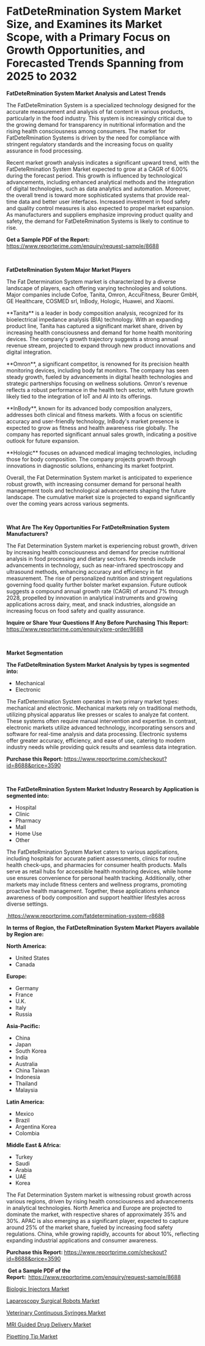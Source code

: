 <p><h1>FatDeteRmination System Market Size, and Examines its Market Scope, with a Primary Focus on Growth Opportunities, and Forecasted Trends Spanning from 2025 to 2032</h1></p><p><strong>FatDeteRmination System Market Analysis and Latest Trends</strong></p>
<p><p>The FatDeteRmination System is a specialized technology designed for the accurate measurement and analysis of fat content in various products, particularly in the food industry. This system is increasingly critical due to the growing demand for transparency in nutritional information and the rising health consciousness among consumers. The market for FatDeteRmination Systems is driven by the need for compliance with stringent regulatory standards and the increasing focus on quality assurance in food processing.</p><p>Recent market growth analysis indicates a significant upward trend, with the FatDeteRmination System Market expected to grow at a CAGR of 6.00% during the forecast period. This growth is influenced by technological advancements, including enhanced analytical methods and the integration of digital technologies, such as data analytics and automation. Moreover, the overall trend is toward more sophisticated systems that provide real-time data and better user interfaces. Increased investment in food safety and quality control measures is also expected to propel market expansion. As manufacturers and suppliers emphasize improving product quality and safety, the demand for FatDeteRmination Systems is likely to continue to rise.</p></p>
<p><strong>Get a Sample PDF of the Report:&nbsp;</strong> <a href="https://www.reportprime.com/enquiry/request-sample/8688?utm_campaign=123&utm_medium=2&utm_source=Github&utm_content=ia&utm_term=20032025&utm_id=fatdetermination-system">https://www.reportprime.com/enquiry/request-sample/8688</a></p>
<p>&nbsp;</p>
<p><strong>FatDeteRmination System Major Market Players</strong></p>
<p><p>The Fat Determination System market is characterized by a diverse landscape of players, each offering varying technologies and solutions. Major companies include Cofoe, Tanita, Omron, AccuFitness, Beurer GmbH, GE Healthcare, COSMED srl, InBody, Hologic, Huawei, and Xiaomi. </p><p>**Tanita** is a leader in body composition analysis, recognized for its bioelectrical impedance analysis (BIA) technology. With an expanding product line, Tanita has captured a significant market share, driven by increasing health consciousness and demand for home health monitoring devices. The company's growth trajectory suggests a strong annual revenue stream, projected to expand through new product innovations and digital integration.</p><p>**Omron**, a significant competitor, is renowned for its precision health monitoring devices, including body fat monitors. The company has seen steady growth, fueled by advancements in digital health technologies and strategic partnerships focusing on wellness solutions. Omron's revenue reflects a robust performance in the health tech sector, with future growth likely tied to the integration of IoT and AI into its offerings.</p><p>**InBody**, known for its advanced body composition analyzers, addresses both clinical and fitness markets. With a focus on scientific accuracy and user-friendly technology, InBody's market presence is expected to grow as fitness and health awareness rise globally. The company has reported significant annual sales growth, indicating a positive outlook for future expansion.</p><p>**Hologic** focuses on advanced medical imaging technologies, including those for body composition. The company projects growth through innovations in diagnostic solutions, enhancing its market footprint.</p><p>Overall, the Fat Determination System market is anticipated to experience robust growth, with increasing consumer demand for personal health management tools and technological advancements shaping the future landscape. The cumulative market size is projected to expand significantly over the coming years across various segments.</p></p>
<p>&nbsp;</p>
<p><strong>What Are The Key Opportunities For FatDeteRmination System Manufacturers?</strong></p>
<p><p>The Fat Determination System market is experiencing robust growth, driven by increasing health consciousness and demand for precise nutritional analysis in food processing and dietary sectors. Key trends include advancements in technology, such as near-infrared spectroscopy and ultrasound methods, enhancing accuracy and efficiency in fat measurement. The rise of personalized nutrition and stringent regulations governing food quality further bolster market expansion. Future outlook suggests a compound annual growth rate (CAGR) of around 7% through 2028, propelled by innovation in analytical instruments and growing applications across dairy, meat, and snack industries, alongside an increasing focus on food safety and quality assurance.</p></p>
<p><strong>Inquire or Share Your Questions If Any Before Purchasing This Report:</strong> <a href="https://www.reportprime.com/enquiry/pre-order/8688?utm_campaign=123&utm_medium=2&utm_source=Github&utm_content=ia&utm_term=20032025&utm_id=fatdetermination-system">https://www.reportprime.com/enquiry/pre-order/8688</a></p>
<p>&nbsp;</p>
<p><strong>Market Segmentation</strong></p>
<p><strong>The FatDeteRmination System Market Analysis by types is segmented into:</strong></p>
<p><ul><li>Mechanical</li><li>Electronic</li></ul></p>
<p><p>The FatDetermination System operates in two primary market types: mechanical and electronic. Mechanical markets rely on traditional methods, utilizing physical apparatus like presses or scales to analyze fat content. These systems often require manual intervention and expertise. In contrast, electronic markets utilize advanced technology, incorporating sensors and software for real-time analysis and data processing. Electronic systems offer greater accuracy, efficiency, and ease of use, catering to modern industry needs while providing quick results and seamless data integration.</p></p>
<p><strong>Purchase this Report:&nbsp;</strong><a href="https://www.reportprime.com/checkout?id=8688&price=3590&utm_campaign=123&utm_medium=2&utm_source=Github&utm_content=ia&utm_term=20032025&utm_id=fatdetermination-system">https://www.reportprime.com/checkout?id=8688&price=3590</a></p>
<p>&nbsp;</p>
<p><strong>The FatDeteRmination System Market Industry Research by Application is segmented into:</strong></p>
<p><ul><li>Hospital</li><li>Clinic</li><li>Pharmacy</li><li>Mall</li><li>Home Use</li><li>Other</li></ul></p>
<p><p>The FatDeteRmination System Market caters to various applications, including hospitals for accurate patient assessments, clinics for routine health check-ups, and pharmacies for consumer health products. Malls serve as retail hubs for accessible health monitoring devices, while home use ensures convenience for personal health tracking. Additionally, other markets may include fitness centers and wellness programs, promoting proactive health management. Together, these applications enhance awareness of body composition and support healthier lifestyles across diverse settings.</p></p>
<p><a href="https://www.reportprime.com/fatdetermination-system-r8688?utm_campaign=123&utm_medium=2&utm_source=Github&utm_content=ia&utm_term=20032025&utm_id=fatdetermination-system">&nbsp;https://www.reportprime.com/fatdetermination-system-r8688</a></p>
<p><strong>In terms of Region, the FatDeteRmination System Market Players available by Region are:</strong></p>
<p>
    <p> <strong> North America: </strong>
        <ul>
            <li>United States</li>
            <li>Canada</li>
        </ul>
        </p> 
    <p> <strong> Europe: </strong>
        <ul>
            <li>Germany</li>
            <li>France</li>
            <li>U.K.</li>
            <li>Italy</li>
            <li>Russia</li>
        </ul>
        </p> 
    <p> <strong> Asia-Pacific: </strong>
        <ul>
            <li>China</li>
            <li>Japan</li>
            <li>South Korea</li>
            <li>India</li>
            <li>Australia</li>
            <li>China Taiwan</li>
            <li>Indonesia</li>
            <li>Thailand</li>
            <li>Malaysia</li>
        </ul>
        </p> 
    <p> <strong> Latin America: </strong>
        <ul>
            <li>Mexico</li>
            <li>Brazil</li>
            <li>Argentina Korea</li>
            <li>Colombia</li>
        </ul>
        </p> 
    <p> <strong> Middle East & Africa: </strong>
        <ul>
            <li>Turkey</li>
            <li>Saudi</li>
            <li>Arabia</li>
            <li>UAE</li>
            <li>Korea</li>
        </ul>
    </p>
    </p>
<p><p>The Fat Determination System market is witnessing robust growth across various regions, driven by rising health consciousness and advancements in analytical technologies. North America and Europe are projected to dominate the market, with respective shares of approximately 35% and 30%. APAC is also emerging as a significant player, expected to capture around 25% of the market share, fueled by increasing food safety regulations. China, while growing rapidly, accounts for about 10%, reflecting expanding industrial applications and consumer awareness.</p></p>
<p><strong>Purchase this Report: </strong><a href="https://www.reportprime.com/checkout?id=8688&price=3590&utm_campaign=123&utm_medium=2&utm_source=Github&utm_content=ia&utm_term=20032025&utm_id=fatdetermination-system">https://www.reportprime.com/checkout?id=8688&price=3590</a></p>
<p>&nbsp;<strong>Get a Sample PDF of the Report:&nbsp;&nbsp;</strong><a href="https://www.reportprime.com/enquiry/request-sample/8688?utm_campaign=123&utm_medium=2&utm_source=Github&utm_content=ia&utm_term=20032025&utm_id=fatdetermination-system">https://www.reportprime.com/enquiry/request-sample/8688</a></p>
<p><strong></strong></p>
<p><p><a href="https://github.com/zakkistuey/Market-Research-Report-List-1/blob/main/biologic-injectors-market.md?utm_campaign=123&utm_medium=2&utm_source=Github&utm_content=ia&utm_term=20032025&utm_id=fatdetermination-system">Biologic Injectors Market</a></p><p><a href="https://github.com/pilukypalis/Market-Research-Report-List-1/blob/main/laparoscopy-surgical-robots-market.md?utm_campaign=123&utm_medium=2&utm_source=Github&utm_content=ia&utm_term=20032025&utm_id=fatdetermination-system">Laparoscopy Surgical Robots Market</a></p><p><a href="https://github.com/reahmmunises/Market-Research-Report-List-1/blob/main/veterinary-continuous-syringes-market.md?utm_campaign=123&utm_medium=2&utm_source=Github&utm_content=ia&utm_term=20032025&utm_id=fatdetermination-system">Veterinary Continuous Syringes Market</a></p><p><a href="https://github.com/siertnamba7u/Market-Research-Report-List-1/blob/main/mri-guided-drug-delivery-market.md?utm_campaign=123&utm_medium=2&utm_source=Github&utm_content=ia&utm_term=20032025&utm_id=fatdetermination-system">MRI Guided Drug Delivery Market</a></p><p><a href="https://github.com/jugutstam/Market-Research-Report-List-1/blob/main/pipetting-tip-market.md?utm_campaign=123&utm_medium=2&utm_source=Github&utm_content=ia&utm_term=20032025&utm_id=fatdetermination-system">Pipetting Tip Market</a></p></p>
